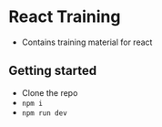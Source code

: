 # React Training

- Contains training material for react

## Getting started

- Clone the repo
- `npm i`
- `npm run dev`
